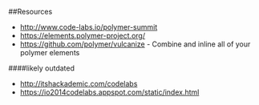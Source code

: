 ##Resources
- http://www.code-labs.io/polymer-summit
- https://elements.polymer-project.org/
- https://github.com/polymer/vulcanize - Combine and inline all of your polymer elements
 
####likely outdated
- http://itshackademic.com/codelabs
- https://io2014codelabs.appspot.com/static/index.html
